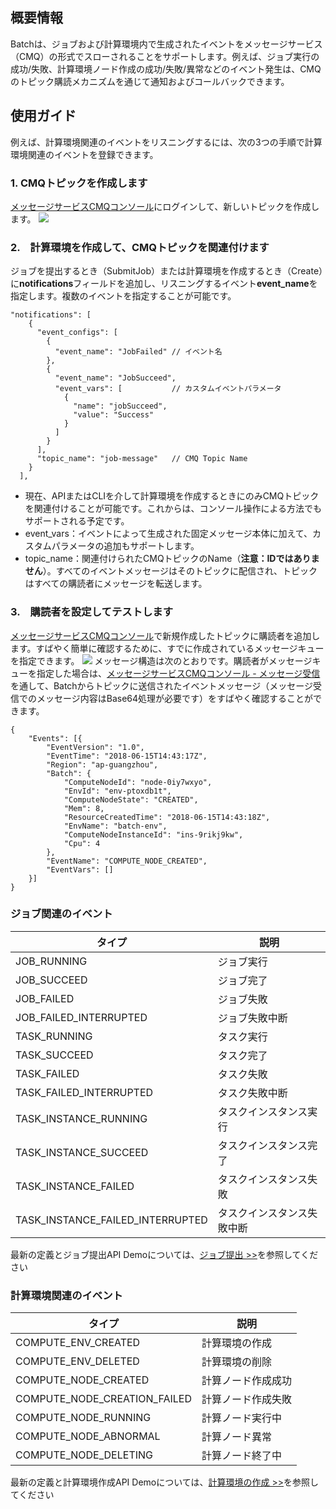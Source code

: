 ## 概要情報
Batchは、ジョブおよび計算環境内で生成されたイベントをメッセージサービス（CMQ）の形式でスローされることをサポートします。例えば、ジョブ実行の成功/失敗、計算環境ノード作成の成功/失敗/異常などのイベント発生は、CMQのトピック購読メカニズムを通じて通知およびコールバックできます。

## 使用ガイド
例えば、計算環境関連のイベントをリスニングするには、次の3つの手順で計算環境関連のイベントを登録できます。

### 1. CMQトピックを作成します
[メッセージサービスCMQコンソール](https://console.cloud.tencent.com/mq/topic?rid=1)にログインして、新しいトピックを作成します。
![](https://main.qcloudimg.com/raw/9434883b7843df9bd3f1ec392ad26e36.png)
### 2.　計算環境を作成して、CMQトピックを関連付けます
ジョブを提出するとき（SubmitJob）または計算環境を作成するとき（Create）に**notifications**フィールドを追加し、リスニングするイベント**event_name**を指定します。複数のイベントを指定することが可能です。
```
"notifications": [
    {
      "event_configs": [
        {
          "event_name": "JobFailed" // イベント名
        },
        {
          "event_name": "JobSucceed",
          "event_vars": [           // カスタムイベントパラメータ
            {
              "name": "jobSucceed",
              "value": "Success"
            }
          ]
        }
      ],
      "topic_name": "job-message"   // CMQ Topic Name
    }
  ],
```

* 現在、APIまたはCLIを介して計算環境を作成するときにのみCMQトピックを関連付けることが可能です。これからは、コンソール操作による方法でもサポートされる予定です。
* event_vars：イベントによって生成された固定メッセージ本体に加えて、カスタムパラメータの追加もサポートします。
* topic_name：関連付けられたCMQトピックのName（**注意：IDではありません**）。すべてのイベントメッセージはそのトピックに配信され、トピックはすべての購読者にメッセージを転送します。

### 3.　購読者を設定してテストします
[メッセージサービスCMQコンソール](https://console.cloud.tencent.com/mq/topic?rid=1)で新規作成したトピックに購読者を追加します。すばやく簡単に確認するために、すでに作成されているメッセージキューを指定できます。
![](https://main.qcloudimg.com/raw/d6746fa9bad7c8f16fa4e427c7476458.png)
メッセージ構造は次のとおりです。購読者がメッセージキューを指定した場合は、[メッセージサービスCMQコンソール - メッセージ受信](https://console.cloud.tencent.com/mq/receive)を通して、Batchからトピックに送信されたイベントメッセージ（メッセージ受信でのメッセージ内容はBase64処理が必要です）をすばやく確認することができます。
```
{
	"Events": [{
		"EventVersion": "1.0",
		"EventTime": "2018-06-15T14:43:17Z",
		"Region": "ap-guangzhou",
		"Batch": {
			"ComputeNodeId": "node-0iy7wxyo",
			"EnvId": "env-ptoxdb1t",
			"ComputeNodeState": "CREATED",
			"Mem": 8,
			"ResourceCreatedTime": "2018-06-15T14:43:18Z",
			"EnvName": "batch-env",
			"ComputeNodeInstanceId": "ins-9rikj9kw",
			"Cpu": 4
		},
		"EventName": "COMPUTE_NODE_CREATED",
		"EventVars": []
	}]
}
```

### ジョブ関連のイベント
タイプ | 説明
-----|------
JOB_RUNNING | ジョブ実行
JOB_SUCCEED | ジョブ完了
JOB_FAILED | ジョブ失敗
JOB_FAILED_INTERRUPTED | ジョブ失敗中断
TASK_RUNNING | タスク実行
TASK_SUCCEED | タスク完了
TASK_FAILED | タスク失敗
TASK_FAILED_INTERRUPTED | タスク失敗中断
TASK_INSTANCE_RUNNING | タスクインスタンス実行
TASK_INSTANCE_SUCCEED | タスクインスタンス完了
TASK_INSTANCE_FAILED | タスクインスタンス失敗
TASK_INSTANCE_FAILED_INTERRUPTED | タスクインスタンス失敗中断

最新の定義とジョブ提出API Demoについては、[ジョブ提出 >>](https://cloud.tencent.com/document/product/599/12683)を参照してください

### 計算環境関連のイベント
タイプ | 説明
-----|------
COMPUTE_ENV_CREATED | 計算環境の作成
COMPUTE_ENV_DELETED | 計算環境の削除
COMPUTE_NODE_CREATED | 計算ノード作成成功
COMPUTE_NODE_CREATION_FAILED |  計算ノード作成失敗
COMPUTE_NODE_RUNNING | 計算ノード実行中
COMPUTE_NODE_ABNORMAL | 計算ノード異常
COMPUTE_NODE_DELETING | 計算ノード終了中 

最新の定義と計算環境作成API Demoについては、[計算環境の作成 >>](https://cloud.tencent.com/document/product/599/12683)を参照してください

